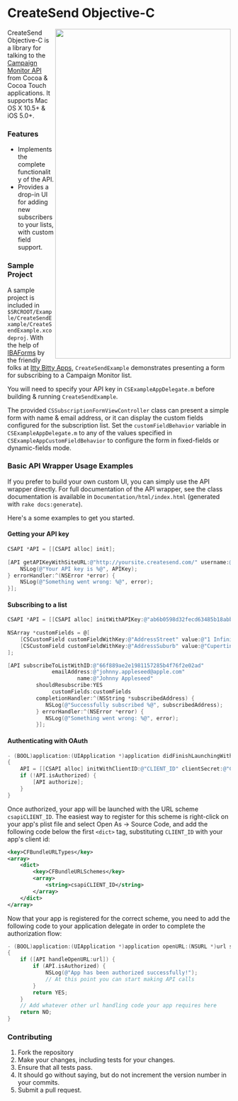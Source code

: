 # CreateSend Objective-C

<img src="https://github.com/campaignmonitor/createsend-objectivec/raw/master/Example/CreateSendExample/CreateSendExample.png" align="right" width="396px" height="744px" />

CreateSend Objective-C is a library for talking to the [Campaign Monitor API](http://www.campaignmonitor.com/api/) from Cocoa & Cocoa Touch applications. It supports Mac OS X 10.5+ & iOS 5.0+.

### Features

- Implements the complete functionality of the API.
- Provides a drop-in UI for adding new subscribers to your lists, with custom field support.

### Sample Project

A sample project is included in `$SRCROOT/Example/CreateSendExample/CreateSendExample.xcodeproj`. With the help of [IBAForms](https://github.com/ittybittydude/IBAForms/) by the friendly folks at [Itty Bitty Apps](http://www.ittybittyapps.com), `CreateSendExample` demonstrates presenting a form for subscribing to a Campaign Monitor list.

You will need to specify your API key in `CSExampleAppDelegate.m` before building & running `CreateSendExample`.

The provided `CSSubscriptionFormViewController` class can present a simple form with name & email address, or it can display the custom fields configured for the subscription list. Set the `customFieldBehavior` variable in `CSExampleAppDelegate.m` to any of the values specified in `CSExampleAppCustomFieldBehavior` to configure the form in fixed-fields or dynamic-fields mode.

### Basic API Wrapper Usage Examples

If you prefer to build your own custom UI, you can simply use the API wrapper directly. For full documentation of the API wrapper, see the class documentation is available in `Documentation/html/index.html` (generated with `rake docs:generate`).

Here's a some examples to get you started.

#### Getting your API key

```objective-c
CSAPI *API = [[CSAPI alloc] init];
    
[API getAPIKeyWithSiteURL:@"http://yoursite.createsend.com/" username:@"yourusername" password:@"yourpassword" completionHandler:^(NSString *APIKey) {
    NSLog(@"Your API key is %@", APIKey);
} errorHandler:^(NSError *error) {
    NSLog(@"Something went wrong: %@", error);
}];
```

#### Subscribing to a list

```objective-c
CSAPI *API = [[CSAPI alloc] initWithAPIKey:@"ab6b0598d32fecd63485b18abb4f0ad7"];
    
NSArray *customFields = @[
    [CSCustomField customFieldWithKey:@"AddressStreet" value:@"1 Infinite Loop"],
    [CSCustomField customFieldWithKey:@"AddressSuburb" value:@"Cupertino"]
];

[API subscribeToListWithID:@"66f889ae2e1981157285b4f76f2e02ad"
              emailAddress:@"johnny.appleseed@apple.com"
                      name:@"Johnny Appleseed"
         shouldResubscribe:YES
              customFields:customFields
         completionHandler:^(NSString *subscribedAddress) {
            NSLog(@"Successfully subscribed %@", subscribedAddress);
         } errorHandler:^(NSError *error) {
            NSLog(@"Something went wrong: %@", error);
         }];
```

#### Authenticating with OAuth

```objective-c
- (BOOL)application:(UIApplication *)application didFinishLaunchingWithOptions:(NSDictionary *)launchOptions
{
    API = [[CSAPI alloc] initWithClientID:@"CLIENT_ID" clientSecret:@"CLIENT_SECRET" scope:@[CSAPIClientScopeManageLists, CSAPIClientScopeImportSubscribers]];
    if (!API.isAuthorized) {
        [API authorize];    
    }
}
```

Once authorized, your app will be launched with the URL scheme `csapiCLIENT_ID`. The easiest way to register for this scheme is right-click on your app's plist file and select Open As → Source Code, and add the following code below the first `<dict>` tag, substituting `CLIENT_ID` with your app's client id:

```xml
<key>CFBundleURLTypes</key>
<array>
    <dict>
        <key>CFBundleURLSchemes</key>
        <array>
            <string>csapiCLIENT_ID</string>
        </array>
    </dict>
</array>
```

Now that your app is registered for the correct scheme, you need to add the following code to your application delegate in order to complete the authorization flow:

```objective-c
- (BOOL)application:(UIApplication *)application openURL:(NSURL *)url sourceApplication:(NSString *)sourceApplication annotation:(id)annotation
{
    if ([API handleOpenURL:url]) {
        if (API.isAuthorized) {
            NSLog(@"App has been authorized successfully!");
            // At this point you can start making API calls
        }
        return YES;
    }
    // Add whatever other url handling code your app requires here
    return NO;
}
```

### Contributing
1. Fork the repository
2. Make your changes, including tests for your changes.
3. Ensure that all tests pass.
4. It should go without saying, but do not increment the version number in your commits.
5. Submit a pull request.